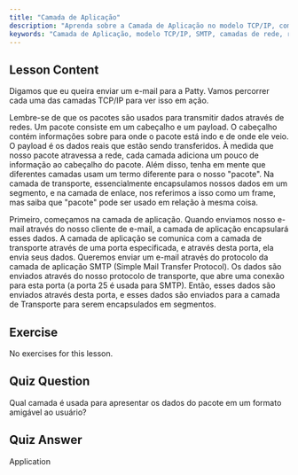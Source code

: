 ```yaml
---
title: "Camada de Aplicação"
description: "Aprenda sobre a Camada de Aplicação no modelo TCP/IP, como ela lida com dados para e-mail (SMTP) e seu papel na comunicação de rede. Entenda as camadas de rede."
keywords: "Camada de Aplicação, modelo TCP/IP, SMTP, camadas de rede, rede Linux, tutorial para iniciantes, comunicação de rede"
---
```


## Lesson Content

Digamos que eu queira enviar um e-mail para a Patty. Vamos percorrer cada uma das camadas TCP/IP para ver isso em ação.

Lembre-se de que os pacotes são usados para transmitir dados através de redes. Um pacote consiste em um cabeçalho e um payload. O cabeçalho contém informações sobre para onde o pacote está indo e de onde ele veio. O payload é os dados reais que estão sendo transferidos. À medida que nosso pacote atravessa a rede, cada camada adiciona um pouco de informação ao cabeçalho do pacote. Além disso, tenha em mente que diferentes camadas usam um termo diferente para o nosso "pacote". Na camada de transporte, essencialmente encapsulamos nossos dados em um segmento, e na camada de enlace, nos referimos a isso como um frame, mas saiba que "pacote" pode ser usado em relação à mesma coisa.

Primeiro, começamos na camada de aplicação. Quando enviamos nosso e-mail através do nosso cliente de e-mail, a camada de aplicação encapsulará esses dados. A camada de aplicação se comunica com a camada de transporte através de uma porta especificada, e através desta porta, ela envia seus dados. Queremos enviar um e-mail através do protocolo da camada de aplicação SMTP (Simple Mail Transfer Protocol). Os dados são enviados através do nosso protocolo de transporte, que abre uma conexão para esta porta (a porta 25 é usada para SMTP). Então, esses dados são enviados através desta porta, e esses dados são enviados para a camada de Transporte para serem encapsulados em segmentos.

## Exercise

No exercises for this lesson.

## Quiz Question

Qual camada é usada para apresentar os dados do pacote em um formato amigável ao usuário?

## Quiz Answer

Application

